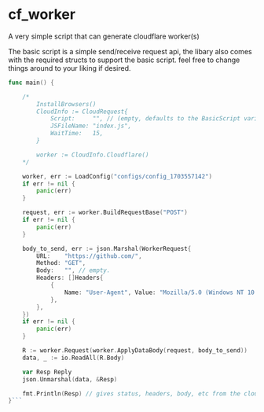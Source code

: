 # cf_worker
A very simple script that can generate cloudflare worker(s)

The basic script is a simple send/receive request api, the libary also comes with the required structs to support the basic script. feel free to change things around to your liking if desired.

```go
func main() {

	/*
		InstallBrowsers()
		CloudInfo := CloudRequest{
			Script:     "", // (empty, defaults to the BasicScript variable.)
			JSFileName: "index.js",
			WaitTime:   15,
		}

		worker := CloudInfo.Cloudflare()
	*/

	worker, err := LoadConfig("configs/config_1703557142")
	if err != nil {
		panic(err)
	}

	request, err := worker.BuildRequestBase("POST")
	if err != nil {
		panic(err)
	}

	body_to_send, err := json.Marshal(WorkerRequest{
		URL:    "https://github.com/",
		Method: "GET",
		Body:   "", // empty.
		Headers: []Headers{
			{
				Name: "User-Agent", Value: "Mozilla/5.0 (Windows NT 10.0; Win64; x64) AppleWebKit/537.36 (KHTML, like Gecko) Chrome/120.0.0.0 Safari/537.36",
			},
		},
	})
	if err != nil {
		panic(err)
	}

	R := worker.Request(worker.ApplyDataBody(request, body_to_send))
	data, _ := io.ReadAll(R.Body)

	var Resp Reply
	json.Unmarshal(data, &Resp)

	fmt.Println(Resp) // gives status, headers, body, etc from the cloudflare worker response :)
}```
